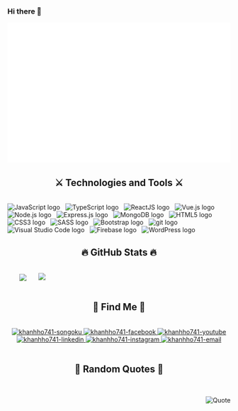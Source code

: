 ### Hi there 👋

<!--
**khanhho741/khanhho741** is a ✨ _special_ ✨ repository because its `README.md` (this file) appears on your GitHub profile.
assssssssssss
Here are some ideas to get you started:

- 🔭 I’m currently working on ...
- 🌱 I’m currently learning ...
- 👯 I’m looking to collaborate on ...
- 🤔 I’m looking for help with ...
- 💬 Ask me about ...
- 📫 How to reach me: ...
- 😄 Pronouns: ...
- ⚡ Fun fact: ...
-->

<!-- khanhho741 -->
<a href="#" target="_blank">
  <img src="svg/khanhho741.svg" width="1200" alt="Click to see the source" />
</a>

<h2 align="center">⚔️ Technologies and Tools ⚔️</h2>
<br>
<!-- https://simpleicons.org/ -->
<span><img src="https://img.shields.io/badge/JavaScript-282C34?logo=javascript&logoColor=F7DF1E" alt="JavaScript logo" title="JavaScript" height="25" /></span>
&nbsp;
<span><img src="https://img.shields.io/badge/TypeScript-282C34?logo=typescript&logoColor=3178C6" alt="TypeScript logo" title="TypeScript" height="25" /></span>
&nbsp;
<span><img src="https://img.shields.io/badge/ReactJS-282C34?logo=react&logoColor=61DAFB" alt="ReactJS logo" title="ReactJS" height="25" /></span>
&nbsp;
<span><img src="https://img.shields.io/badge/Vue.js-282C34?logo=vue.js&logoColor=4FC08D" alt="Vue.js logo" title="Vue.js" height="25" /></span>
&nbsp;
<span><img src="https://img.shields.io/badge/Node.js-282C34?logo=node.js&logoColor=00F200" alt="Node.js logo" title="Node.js" height="25" /></span>
&nbsp;
<span><img src="https://img.shields.io/badge/Express-282C34?logo=express&logoColor=FFFFFF" alt="Express.js logo" title="Express.js" height="25" /></span>
&nbsp;
<span><img src="https://img.shields.io/badge/MongoDB-282C34?logo=mongodb&logoColor=47A248" alt="MongoDB logo" title="MongoDB" height="25" /></span>
&nbsp;
<span><img src="https://img.shields.io/badge/HTML5-282C34?logo=html5&logoColor=E34F26" alt="HTML5 logo" title="HTML5" height="25" /></span>
&nbsp;
<span><img src="https://img.shields.io/badge/CSS3-282C34?logo=css3&logoColor=1572B6" alt="CSS3 logo" title="CSS3" height="25" /></span>
&nbsp;
<span><img src="https://img.shields.io/badge/Sass-282C34?logo=sass&logoColor=CC6699" alt="SASS logo" title="SASS" height="25" /></span>
&nbsp;
<span><img src="https://img.shields.io/badge/Bootstrap-282C34?logo=bootstrap&logoColor=7952B3" alt="Bootstrap logo" title="Bootstrap" height="25" /></span>
&nbsp;
<span><img src="https://img.shields.io/badge/git-282C34?logo=git&logoColor=F05032" alt="git logo" title="git" height="25" /></span>
&nbsp;
<span><img src="https://img.shields.io/badge/VS%20Code-282C34?logo=visual-studio-code&logoColor=007ACC" alt="Visual Studio Code logo" title="Visual Studio Code" height="25" /></span>
&nbsp;
<span><img src="https://img.shields.io/badge/Firebase-282C34?logo=firebase&logoColor=FFCA28" alt="Firebase logo" title="Firebase" height="25" /></span>
&nbsp;
<span><img src="https://img.shields.io/badge/WordPress-282C34?logo=wordPress&logoColor=21759B" alt="WordPress logo" title="WordPress" height="25" /></span>
&nbsp;

<br>

<h2 align="center">🔥 GitHub Stats 🔥</h2>
<!-- https://github.com/anuraghazra/github-readme-stats -->
<br>
<div align=center>
  <a href="#" title="khanhho741">
    <img width="315" align="center" src="https://github-readme-stats.vercel.app/api/top-langs/?username=khanhho741&hide=c%23,powershell,Mathematica,Ruby,Objective-C,Objective-C%2b%2b,Cuda&title_color=fcf67d&text_color=ffffff&icon_color=fcf67d&bg_color=20232a&langs_count=8&layout=compact&border_color=fcf67d&hide_border=true" />
  </a>
  <a href="#" title="khanhho741">
    <img align="right" width="434" src="https://github-readme-stats.vercel.app/api?username=khanhho741&show_icons=true&theme=react&border_color=fcf67d&hide_border=true" />
  </a>
</div>

<br>

<h2 align="center">🤖  Find Me  🤖</h2>
<br>
<!-- https://icons8.com -->
<div align="center">
  <a href="https://twitter.com/khanhho741" target="blank">
    <img src="https://img.icons8.com/dusk/100/000000/son-goku.png" alt="khanhho741-songoku"/>
  </a>
  <a href="https://www.facebook.com/Narutocunung/" target="blank">
    <img src="https://img.icons8.com/bubbles/100/000000/facebook-new.png" alt="khanhho741-facebook" />
  </a>
  <a href="https://www.youtube.com/channel/UC7NwxvTUhlKll3OU4yLZ-GA" target="blank">
    <img src="https://img.icons8.com/bubbles/100/000000/youtube-squared.png" alt="khanhho741-youtube" />
  </a>
  <a href="https://www.linkedin.com/in/h%E1%BB%93-khanh-5678a9228/" target="blank">
    <img src="https://img.icons8.com/bubbles/100/000000/linkedin.png" alt="khanhho741-linkedin" />
  </a>
  <a href="https://www.instagram.com/khanhho741/" target="blank">
    <img src="https://img.icons8.com/bubbles/100/000000/instagram.png" alt="khanhho741-instagram" />
  </a>
  <a href="mailto:khanhho741@gmail.com" target="top">
    <img src="https://img.icons8.com/bubbles/100/000000/apple-mail.png" alt="khanhho741-email" />
  </a>
</div>

<br>

<h2 align="center">📑 Random Quotes 📑</h2>
<br>
<!-- https://github.com/shravan20/github-readme-quotes -->
<div align="right">

![Quote](https://github-readme-quotes.herokuapp.com/quote?theme=onedark&animation=default&layout=default&font=default)

</div>

